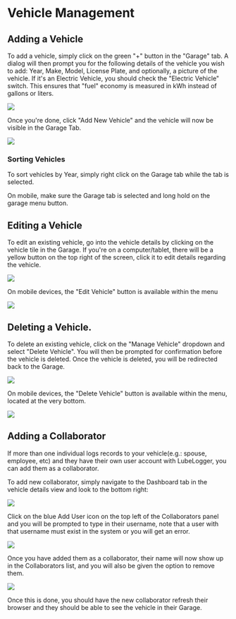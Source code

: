 # Vehicle Management

## Adding a Vehicle
To add a vehicle, simply click on the green "+" button in the "Garage" tab. A dialog will then prompt you for the following details of the vehicle you wish to add: Year, Make, Model, License Plate, and optionally, a picture of the vehicle. If it's an Electric Vehicle, you should check the "Electric Vehicle" switch. This ensures that "fuel" economy is measured in kWh instead of gallons or liters.

![](/Vehicle%20Management/a/image-1706759765922.png)

Once you're done, click "Add New Vehicle" and the vehicle will now be visible in the Garage Tab.

![](/Vehicle%20Management/a/image-1706759782021.png)

### Sorting Vehicles
To sort vehicles by Year, simply right click on the Garage tab while the tab is selected.

On mobile, make sure the Garage tab is selected and long hold on the garage menu button.

## Editing a Vehicle
To edit an existing vehicle, go into the vehicle details by clicking on the vehicle tile in the Garage. If you're on a computer/tablet, there will be a yellow button on the top right of the screen, click it to edit details regarding the vehicle.

![](/Vehicle%20Management/a/image-1706759823490.png)

On mobile devices, the "Edit Vehicle" button is available within the menu

![](/Vehicle%20Management/a/image-1706400015891.png)

## Deleting a Vehicle.
To delete an existing vehicle, click on the "Manage Vehicle" dropdown and select "Delete Vehicle". You will then be prompted for confirmation before the vehicle is deleted. Once the vehicle is deleted, you will be redirected back to the Garage.

![](/Vehicle%20Management/a/image-1706400064717.png)

On mobile devices, the "Delete Vehicle" button is available within the menu, located at the very bottom.

![](/Vehicle%20Management/a/image-1706400198451.png)

## Adding a Collaborator
If more than one individual logs records to your vehicle(e.g.: spouse, employee, etc) and they have their own user account with LubeLogger, you can add them as a collaborator.

To add new collaborator, simply navigate to the Dashboard tab in the vehicle details view and look to the bottom right:

![](/Vehicle%20Management/a/image-1706400316910.png)

Click on the blue Add User icon on the top left of the Collaborators panel and you will be prompted to type in their username, note that a user with that username must exist in the system or you will get an error.

![](/Vehicle%20Management/a/image-1706400382568.png)

Once you have added them as a collaborator, their name will now show up in the Collaborators list, and you will also be given the option to remove them.

![](/Vehicle%20Management/a/image-1706400425454.png)

Once this is done, you should have the new collaborator refresh their browser and they should be able to see the vehicle in their Garage.

